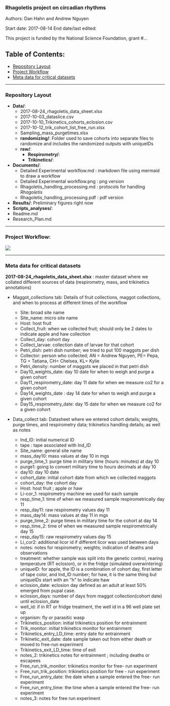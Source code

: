 ### Rhagoletis project on circadian rhythms     

Authors: Dan Hahn and Andrew Nguyen

Start date: 2017-08-14
End date/last edited:    

This project is funded by the National Science Foundation, grant #...   

## Table of Contents:   

* [Repository Layout](#id-section1)
* [Project Workflow](#id-section2)
* [Meta data for critical datasets](#id-section3)

------

<div id='id-section1'/>   

### Repository Layout

* **Data/**:
	* 2017-08-24_rhagoletis_data_sheet.xlsx
	* 2017-10-03_dataslice.csv
	* 2017-10-10_Trikinetics_cohorts_eclosion.csv
	* 2017-10-12_trik_cohort_list_free_run.xlsx
	* Sampling_mass_purgetimes.xlsx
	* **randomizing/**: Folder used to save cohorts into separate files to randomize and includes the randomized outputs with uniqueIDs
	* **raw/**: 
		* **Respirometry/**:	
		* **Trikinetics/**:   
* **Documents/**:
	* Detailed Experimental workflow.md : markdown file using mermaid to draw a workflow
	* Detailed Experimental workflow.png : png version
	* Rhagoletis_handling_processing.md : protocols for handling *Rhagoletis*
	* Rhagoletis_handling_processing.pdf : pdf version
* **Results/**: Preliminary figures right now 
* **Scripts_analyses/**:
* Readme.md
* Research_Plan.md

------

<div id='id-section2'/>   

### Project Workflow: 

![](https://user-images.githubusercontent.com/4654474/31616112-cd198846-b259-11e7-876b-98a62e379c45.png)


------

<div id='id-section1'/>     

### Meta data for critical datasets   

**2017-08-24_rhagoletis_data_sheet.xlsx** : master dataset where we collated different sources of data (respirometry, mass, and trikinetics annotations)  

* Maggot_collections tab: Details of fruit collections, maggot collections, and when to process at different times of the workflow  
	* Site: broad site name 
	* Site_name: micro site name
	* Host: host fruit
	* Collect_fruit: when we collected fruit; should only be 2 dates to indicate apple and haw collection
	* Collect_day: cohort day 
	* Collect_larvae: collection date of larvae for that cohort
	* Petri_dish: petri dish number; we tried to put 100 maggots per dish
	* Collector: person who collected; AN = Andrew Nguyen, PE= Pepa, TG = Tatiana, CH= Chelsea, KL= Kylie
	* Petri_density: number of maggots we placed in that petri dish
	* Day10_weights_date: day 10 date for when to weigh and purge a given cohort
	* Day11_respirometry_date: day 11 date for when we measure co2 for a given cohort
	* Day14_weights_date : day 14 date for when to weigh and purge a given cohort
	* Day15_respirometry_date: day 15 date for when we measure co2 for a given cohort   
	
* Data_collect tab: Datasheet where we entered cohort details; weights, purge times, and respirometry data; trikinetics handling details; as well as notes   
	* Ind_ID: initial numerical ID
	* tape : tape associated with Ind_ID
	* Site_name: general site name
	* mass_day10: mass values at day 10 in mgs
	* purge_time_1: purge time in military time (hours: minutes) at day 10
	* purge1: going to convert military time to hours decimals at day 10
	* day10: day 10 date
	* cohort_date: initial cohort date from which we collected maggots
	* cohort_day: the cohort day 
	* Host: host fruit ; apple or haw
	* Li-cor_1: respirometry machine we used for each sample 
	* resp_time_1: time of when we measured sample respirometrically day 11
	* resp_day11: raw respirometry values day 11
	* mass_day14: mass values at day 11 in mgs 
	* purge_time_2: purge times in military time for the cohort at day 14
	* resp_time_2: time of when we measured sample respirometrically day 15  
	* resp_day15:  raw respirometry values day 15
	* Li_cor2: additional licor id if different licor was used between days
	* notes: notes for respirometry; weights; indication of deaths and observations
	* treatment: whether sample was split into the genetic control, rearing temperature (RT eclosion), or in the fridge (simulated overwintering)  
	* uniqueID: for apple, the ID is a combination of cohort day, first letter of tape color, and Ind_ID number; for haw, it is the same thing but uniqueIDs start with an "h" to indicate haw
	* eclosion_date: eclosion day defined as an adult at least 50% emerged from pupal case. 
	* eclosion_days: number of days from maggot collection(cohort date) until eclosion_date
	* well_id: if in RT or fridge treatment, the well id in a 96 well plate set up 
	* organism: fly or parasitic wasp 
	* Trikinetics_position: initial trikinetics position for entrainment
	* Trik_monitor: initial trikinetics monitor for entrainment
	* Trikinetics_entry_LD_time: entry date for entrainment
	* Trikinetic_exit_date: date sample taken out from either death or moved to free-run experiment
	* Trikinetics_exit_LD_time: time of exit
	* notes_2: trikinetics notes for entrainment ; including deaths or escapees
	* Free_run_trik_monitor: trikinetics monitor for free- run experiment
	* Free_run_trik_position: trikinetics position for free - run experiment
	* Free_run_entry_date: the date when a sample entered the free- run experiment
	* Free_run_entry_time: the time when a sample entered the free- run experiment
	* notes_3: notes for free run experiment
	
	

